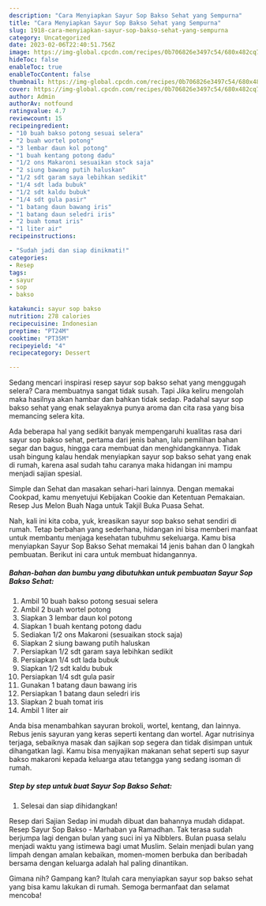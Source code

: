 ```yaml
---
description: "Cara Menyiapkan Sayur Sop Bakso Sehat yang Sempurna"
title: "Cara Menyiapkan Sayur Sop Bakso Sehat yang Sempurna"
slug: 1918-cara-menyiapkan-sayur-sop-bakso-sehat-yang-sempurna
category: Uncategorized
date: 2023-02-06T22:40:51.756Z
image: https://img-global.cpcdn.com/recipes/0b706826e3497c54/680x482cq70/sayur-sop-bakso-sehat-foto-resep-utama.jpg
hideToc: false
enableToc: true
enableTocContent: false
thumbnail: https://img-global.cpcdn.com/recipes/0b706826e3497c54/680x482cq70/sayur-sop-bakso-sehat-foto-resep-utama.jpg
cover: https://img-global.cpcdn.com/recipes/0b706826e3497c54/680x482cq70/sayur-sop-bakso-sehat-foto-resep-utama.jpg
author: Admin
authorAv: notfound
ratingvalue: 4.7
reviewcount: 15
recipeingredient:
- "10 buah bakso potong sesuai selera"
- "2 buah wortel potong"
- "3 lembar daun kol potong"
- "1 buah kentang potong dadu"
- "1/2 ons Makaroni sesuaikan stock saja"
- "2 siung bawang putih haluskan"
- "1/2 sdt garam saya lebihkan sedikit"
- "1/4 sdt lada bubuk"
- "1/2 sdt kaldu bubuk"
- "1/4 sdt gula pasir"
- "1 batang daun bawang iris"
- "1 batang daun seledri iris"
- "2 buah tomat iris"
- "1 liter air"
recipeinstructions:

- "Sudah jadi dan siap dinikmati!"
categories:
- Resep
tags:
- sayur
- sop
- bakso

katakunci: sayur sop bakso 
nutrition: 278 calories
recipecuisine: Indonesian
preptime: "PT24M"
cooktime: "PT35M"
recipeyield: "4"
recipecategory: Dessert

---
```



Sedang mencari inspirasi resep sayur sop bakso sehat yang menggugah selera? Cara membuatnya sangat tidak susah. Tapi Jika keliru mengolah maka hasilnya akan hambar dan bahkan tidak sedap. Padahal sayur sop bakso sehat yang enak selayaknya punya aroma dan cita rasa yang bisa memancing selera kita.


Ada beberapa hal yang sedikit banyak mempengaruhi kualitas rasa dari sayur sop bakso sehat, pertama dari jenis bahan, lalu pemilihan bahan segar dan bagus, hingga cara membuat dan menghidangkannya. Tidak usah bingung kalau hendak menyiapkan sayur sop bakso sehat yang enak di rumah, karena asal sudah tahu caranya maka hidangan ini mampu menjadi sajian spesial.

Simple dan Sehat dan masakan sehari-hari lainnya. Dengan memakai Cookpad, kamu menyetujui Kebijakan Cookie dan Ketentuan Pemakaian. Resep Jus Melon Buah Naga untuk Takjil Buka Puasa Sehat.


Nah, kali ini kita coba, yuk, kreasikan sayur sop bakso sehat sendiri di rumah. Tetap berbahan yang sederhana, hidangan ini bisa memberi manfaat untuk membantu menjaga kesehatan tubuhmu sekeluarga. Kamu bisa menyiapkan Sayur Sop Bakso Sehat memakai 14 jenis bahan dan 0 langkah pembuatan. Berikut ini cara untuk membuat hidangannya.

<!--inarticleads1-->

##### Bahan-bahan dan bumbu yang dibutuhkan untuk pembuatan Sayur Sop Bakso Sehat:

1. Ambil 10 buah bakso potong sesuai selera
1. Ambil 2 buah wortel potong
1. Siapkan 3 lembar daun kol potong
1. Siapkan 1 buah kentang potong dadu
1. Sediakan 1/2 ons Makaroni (sesuaikan stock saja)
1. Siapkan 2 siung bawang putih haluskan
1. Persiapkan 1/2 sdt garam saya lebihkan sedikit
1. Persiapkan 1/4 sdt lada bubuk
1. Siapkan 1/2 sdt kaldu bubuk
1. Persiapkan 1/4 sdt gula pasir
1. Gunakan 1 batang daun bawang iris
1. Persiapkan 1 batang daun seledri iris
1. Siapkan 2 buah tomat iris
1. Ambil 1 liter air


Anda bisa menambahkan sayuran brokoli, wortel, kentang, dan lainnya. Rebus jenis sayuran yang keras seperti kentang dan wortel. Agar nutrisinya terjaga, sebaiknya masak dan sajikan sop segera dan tidak disimpan untuk dihangatkan lagi. Kamu bisa menyajikan makanan sehat seperti sup sayur bakso makaroni kepada keluarga atau tetangga yang sedang isoman di rumah. 

<!--inarticleads2-->

##### Step by step untuk buat Sayur Sop Bakso Sehat:


1. Selesai dan siap dihidangkan!

Resep dari Sajian Sedap ini mudah dibuat dan bahannya mudah didapat. Resep Sayur Sop Bakso - Marhaban ya Ramadhan. Tak terasa sudah berjumpa lagi dengan bulan yang suci ini ya Nibblers. Bulan puasa selalu menjadi waktu yang istimewa bagi umat Muslim. Selain menjadi bulan yang limpah dengan amalan kebaikan, momen-momen berbuka dan beribadah bersama dengan keluarga adalah hal paling dinantikan. 

Gimana nih? Gampang kan? Itulah cara menyiapkan sayur sop bakso sehat yang bisa kamu lakukan di rumah. Semoga bermanfaat dan selamat mencoba!
